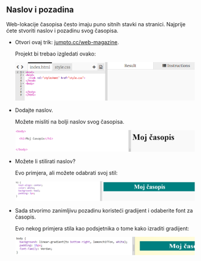 ## Naslov i pozadina

Web-lokacije časopisa često imaju puno sitnih stavki na stranici. Najprije ćete stvoriti naslov i pozadinu svog časopisa.

+ Otvori ovaj trik: <a href="http://jumpto.cc/web-magazine" target="_blank">jumpto.cc/web-magazine</a>.
    
    Projekt bi trebao izgledati ovako:
    
    ![zaslona](images/magazine-starter.png)

+ Dodajte naslov.
    
    Možete misliti na bolji naslov svog časopisa.
    
    ![zaslona](images/magazine-heading.png)

+ Možete li stilirati naslov?
    
    Evo primjera, ali možete odabrati svoj stil:
    
    ![zaslona](images/magazine-heading-style.png)

+ Sada stvorimo zanimljivu pozadinu koristeći gradijent i odaberite font za časopis.
    
    Evo nekog primjera stila kao podsjetnika o tome kako izraditi gradijent:
    
    ![zaslona](images/magazine-background.png)